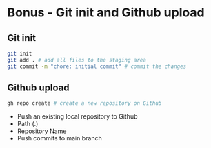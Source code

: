 # Bonus - Git init and Github upload

## Git init

```bash
git init
git add . # add all files to the staging area
git commit -m "chore: initial commit" # commit the changes
```

## Github upload

```bash
gh repo create # create a new repository on Github
```

- Push an existing local repository to Github
- Path (.)
- Repository Name
- Push commits to main branch
